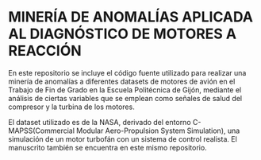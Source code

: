 # MINERÍA DE ANOMALÍAS APLICADA AL DIAGNÓSTICO DE MOTORES A REACCIÓN
En este repositorio se incluye el código fuente utilizado para realizar una minería de anomalías a diferentes datasets de motores de avión en el Trabajo de Fin de Grado en la Escuela Politécnica de Gijón, mediante el análisis de ciertas variables que se emplean como señales de salud del compresor y la turbina de los motores. 

El dataset utilizado es de la NASA, derivado del entorno C-MAPSS(Commercial Modular Aero-Propulsion System Simulation), una  simulación  de  un  motor  turbofán  con  un  sistema  de  control  realista. El manuscrito también se encuentra en este mismo repositorio.


